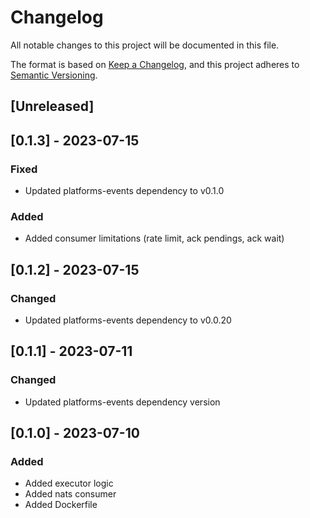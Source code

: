 # Changelog

All notable changes to this project will be documented in this file.

The format is based on [Keep a Changelog](https://keepachangelog.com/en/1.0.0/), and this project adheres
to [Semantic Versioning](https://semver.org/spec/v2.0.0.html).

## [Unreleased]

## [0.1.3] - 2023-07-15

### Fixed
- Updated platforms-events dependency to v0.1.0

### Added
- Added consumer limitations (rate limit, ack pendings, ack wait)

## [0.1.2] - 2023-07-15

### Changed
- Updated platforms-events dependency to v0.0.20

## [0.1.1] - 2023-07-11

### Changed
- Updated platforms-events dependency version

## [0.1.0] - 2023-07-10

### Added
- Added executor logic
- Added nats consumer
- Added Dockerfile
